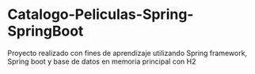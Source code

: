 # Catalogo-Peliculas-Spring-SpringBoot
Proyecto realizado con fines de aprendizaje utilizando Spring framework, Spring boot y base de datos en memoria principal con H2
